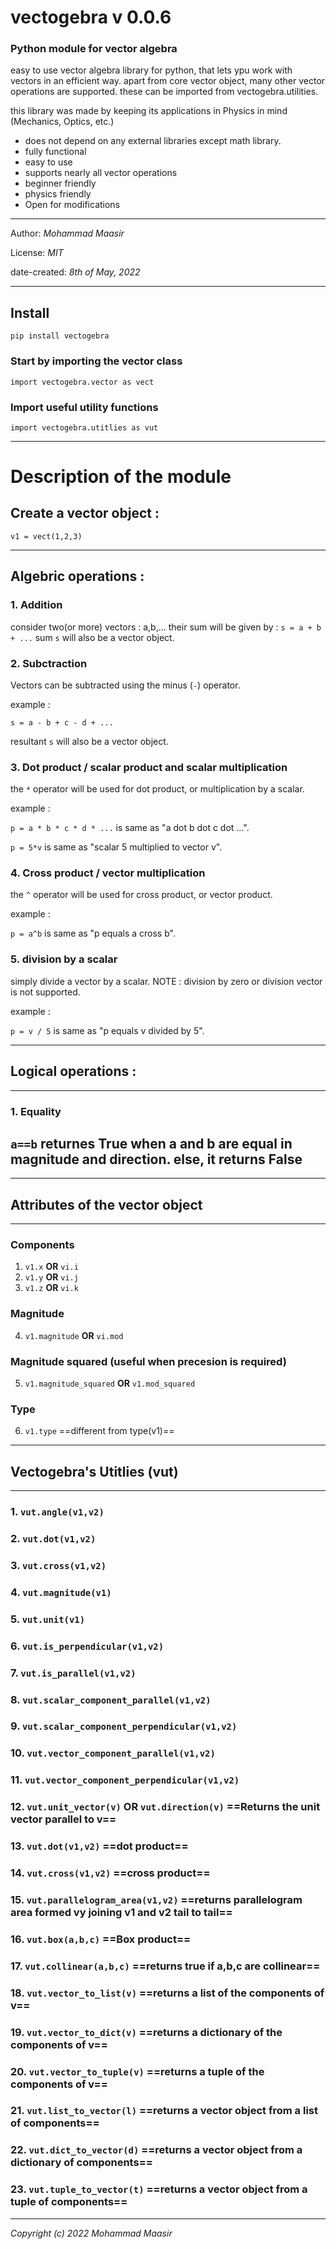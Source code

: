 # vectogebra v 0.0.6

### Python module for vector algebra

easy to use vector algebra library for python, that lets ypu work with vectors in an efficient way.
apart from core vector object, many other vector operations are supported.
these can be imported from vectogebra.utilities.

this library was made by keeping its applications in Physics in mind (Mechanics, Optics, etc.)

- does not depend on any external libraries except math library.
- fully functional
- easy to use
- supports nearly all vector operations
- beginner friendly
- physics friendly
- Open for modifications

---

Author: _Mohammad Maasir_

License: _MIT_

date-created: _8th of May, 2022_

---

## Install

`pip install vectogebra`

### Start by importing the vector class

`import vectogebra.vector as vect`

### Import useful utility functions

`import vectogebra.utitlies as vut`

---

# Description of the module

## Create a vector object :

`v1 = vect(1,2,3)`

---

## Algebric operations :

### 1. Addition

consider two(or more) vectors : a,b,...
their sum will be given by :
`s = a + b + ...`
sum `s` will also be a vector object.

### 2. Subctraction

Vectors can be subtracted using the minus (`-`) operator.

example :

`s = a - b + c - d + ...`

resultant `s` will also be a vector object.

### 3. Dot product / scalar product and scalar multiplication

the `*` operator will be used for dot product, or multiplication by a scalar.

example :

`p = a * b * c * d * ...` is same as "a dot b dot c dot ...".

`p = 5*v` is same as "scalar 5 multiplied to vector v".

### 4. Cross product / vector multiplication

the `^` operator will be used for cross product, or vector product.

example :

`p = a^b` is same as "p equals a cross b".

### 5. division by a scalar

simply divide a vector by a scalar.
NOTE : division by zero or division vector is not supported.

example :

`p = v / 5` is same as "p equals v divided by 5".

---

## Logical operations :

---

### 1. Equality

## `a==b` returnes True when a and b are equal in magnitude and direction. else, it returns False

---

## Attributes of the vector object

---

### Components

1. `v1.x` **OR** `vi.i`
2. `v1.y` **OR** `vi.j`
3. `v1.z` **OR** `vi.k`

### Magnitude

4. `v1.magnitude` **OR** `vi.mod`

### Magnitude squared (useful when precesion is required)

5.  `v1.magnitude_squared` **OR** `v1.mod_squared`

### Type

6. `v1.type` ==different from type(v1)==

---

## Vectogebra's Utitlies (vut)

---

### 1. `vut.angle(v1,v2)`

### 2. `vut.dot(v1,v2)`

### 3. `vut.cross(v1,v2)`

### 4. `vut.magnitude(v1)`

### 5. `vut.unit(v1)`

### 6. `vut.is_perpendicular(v1,v2)`

### 7. `vut.is_parallel(v1,v2)`

### 8. `vut.scalar_component_parallel(v1,v2)`

### 9. `vut.scalar_component_perpendicular(v1,v2)`

### 10. `vut.vector_component_parallel(v1,v2)`

### 11. `vut.vector_component_perpendicular(v1,v2)`

### 12. `vut.unit_vector(v)` **OR** `vut.direction(v)` ==Returns the unit vector parallel to v==

### 13. `vut.dot(v1,v2)` ==dot product==

### 14. `vut.cross(v1,v2)` ==cross product==

### 15. `vut.parallelogram_area(v1,v2)` ==returns parallelogram area formed vy joining v1 and v2 tail to tail==

### 16. `vut.box(a,b,c)` ==Box product==

### 17. `vut.collinear(a,b,c)` ==returns true if a,b,c are collinear==

### 18. `vut.vector_to_list(v)` ==returns a list of the components of v==

### 19. `vut.vector_to_dict(v)` ==returns a dictionary of the components of v==

### 20. `vut.vector_to_tuple(v)` ==returns a tuple of the components of v==

### 21. `vut.list_to_vector(l)` ==returns a vector object from a list of components==

### 22. `vut.dict_to_vector(d)` ==returns a vector object from a dictionary of components==

### 23. `vut.tuple_to_vector(t)` ==returns a vector object from a tuple of components==

---

_Copyright (c) 2022 Mohammad Maasir_
